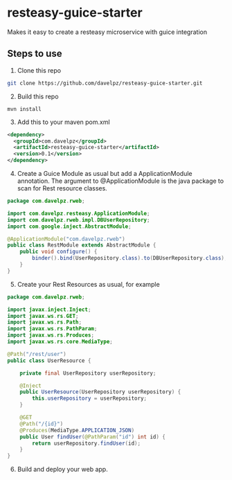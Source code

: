 # resteasy-guice-starter
Makes it easy to create a resteasy microservice with guice integration

## Steps to use
1. Clone this repo
```bash
git clone https://github.com/davelpz/resteasy-guice-starter.git
```
2. Build this repo
```
mvn install
```

3. Add this to your maven pom.xml
```xml
<dependency>
  <groupId>com.davelpz</groupId>
  <artifactId>resteasy-guice-starter</artifactId>
  <version>0.1</version>
</dependency>
```
4. Create a Guice Module as usual but add a ApplicationModule annotation. The argument to @ApplicationModule
is the java package to scan for Rest resource classes.
```java
package com.davelpz.rweb;

import com.davelpz.resteasy.ApplicationModule;
import com.davelpz.rweb.impl.DBUserRepository;
import com.google.inject.AbstractModule;

@ApplicationModule("com.davelpz.rweb")
public class RestModule extends AbstractModule {
    public void configure() {
        binder().bind(UserRepository.class).to(DBUserRepository.class);
    }
}
```
5. Create your Rest Resources as usual, for example
```java
package com.davelpz.rweb;

import javax.inject.Inject;
import javax.ws.rs.GET;
import javax.ws.rs.Path;
import javax.ws.rs.PathParam;
import javax.ws.rs.Produces;
import javax.ws.rs.core.MediaType;

@Path("/rest/user")
public class UserResource {

    private final UserRepository userRepository;

    @Inject
    public UserResource(UserRepository userRepository) {
        this.userRepository = userRepository;
    }

    @GET
    @Path("/{id}")
    @Produces(MediaType.APPLICATION_JSON)
    public User findUser(@PathParam("id") int id) {
        return userRepository.findUser(id);
    }
}
```
6. Build and deploy your web app.
